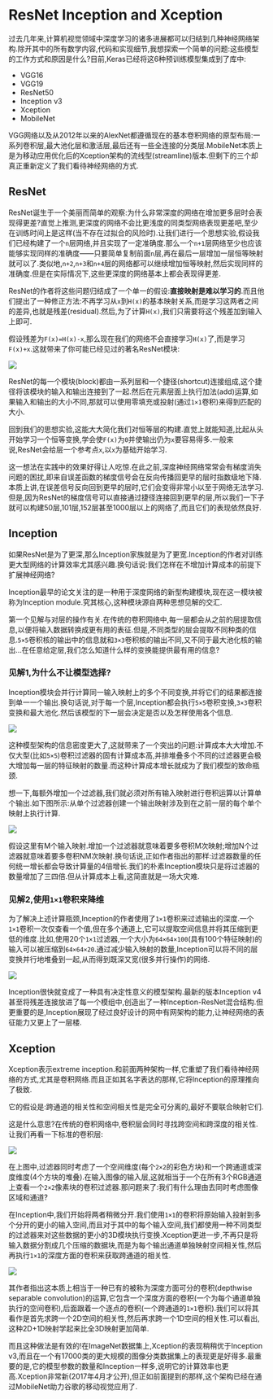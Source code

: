 # ResNet Inception and Xception
过去几年来,计算机视觉领域中深度学习的诸多进展都可以归结到几种神经网络架构.除开其中的所有数学内容,代码和实现细节,我想探索一个简单的问题:这些模型的工作方式和原因是什么?目前,Keras已经将这6种预训练模型集成到了库中:

- VGG16
- VGG19
- ResNet50
- Inception v3
- Xception
- MobileNet

VGG网络以及从2012年以来的AlexNet都遵循现在的基本卷积网络的原型布局:一系列卷积层,最大池化层和激活层,最后还有一些全连接的分类层.MobileNet本质上是为移动应用优化后的Xception架构的流线型(streamline)版本.但剩下的三个却真正重新定义了我们看待神经网络的方式.

## ResNet
ResNet诞生于一个美丽而简单的观察:为什么非常深度的网络在增加更多层时会表现得更差?直觉上推测,更深度的网络不会比更浅度的同类型网络表现更差吧,至少在训练时间上是这样(当不存在过拟合的风险时).让我们进行一个思想实验,假设我们已经构建了一个`n`层网络,并且实现了一定准确度.那么一个`n+1`层网络至少也应该能够实现同样的准确度——只要简单复制前面`n`层,再在最后一层增加一层恒等映射就可以了.类似地,`n+2`,`n+3`和`n+4`层的网络都可以继续增加恒等映射,然后实现同样的准确度.但是在实际情况下,这些更深度的网络基本上都会表现得更差.

ResNet的作者将这些问题归结成了一个单一的假设:**直接映射是难以学习的**.而且他们提出了一种修正方法:不再学习从`x`到`H(x)`的基本映射关系,而是学习这两者之间的差异,也就是残差(residual).然后,为了计算`H(x)`,我们只需要将这个残差加到输入上即可.

假设残差为`F(x)=H(x)-x`,那么现在我们的网络不会直接学习`H(x)`了,而是学习`F(x)+x`.这就带来了你可能已经见过的著名ResNet模块:

![](ResNet_Inception_and_Xception.md.01.png)

ResNet的每一个模块(block)都由一系列层和一个捷径(shortcut)连接组成,这个捷径将该模块的输入和输出连接到了一起.然后在元素层面上执行加法(add)运算,如果输入和输出的大小不同,那就可以使用零填充或投射(通过`1×1`卷积)来得到匹配的大小.

回到我们的思想实验,这能大大简化我们对恒等层的构建.直觉上就能知道,比起从头开始学习一个恒等变换,学会使`F(x)`为`0`并使输出仍为`x`要容易得多.一般来说,ResNet会给层一个参考点`x`,以`x`为基础开始学习.

这一想法在实践中的效果好得让人吃惊.在此之前,深度神经网络常常会有梯度消失问题的困扰,即来自误差函数的梯度信号会在反向传播回更早的层时指数级地下降.本质上讲,在误差信号反向回到更早的层时,它们会变得非常小以至于网络无法学习.但是,因为ResNet的梯度信号可以直接通过捷径连接回到更早的层,所以我们一下子就可以构建50层,101层,152层甚至1000层以上的网络了,而且它们的表现依然良好.

## Inception
如果ResNet是为了更深,那么Inception家族就是为了更宽.Inception的作者对训练更大型网络的计算效率尤其感兴趣.换句话说:我们怎样在不增加计算成本的前提下扩展神经网络?

Inception最早的论文关注的是一种用于深度网络的新型构建模块,现在这一模块被称为Inception module.究其核心,这种模块源自两种思想见解的交汇.

第一个见解与对层的操作有关.在传统的卷积网络中,每一层都会从之前的层提取信息,以便将输入数据转换成更有用的表征.但是,不同类型的层会提取不同种类的信息.`5×5`卷积核的输出中的信息就和`3×3`卷积核的输出不同,又不同于最大池化核的输出...在任意给定层,我们怎么知道什么样的变换能提供最有用的信息?

### 见解1,为什么不让模型选择?
Inception模块会并行计算同一输入映射上的多个不同变换,并将它们的结果都连接到单一一个输出.换句话说,对于每一个层,Inception都会执行`5×5`卷积变换,`3×3`卷积变换和最大池化.然后该模型的下一层会决定是否以及怎样使用各个信息.

![](ResNet_Inception_and_Xception.md.02.png)

这种模型架构的信息密度更大了,这就带来了一个突出的问题:计算成本大大增加.不仅大型(比如`5×5`)卷积过滤器的固有计算成本高,并排堆叠多个不同的过滤器更会极大增加每一层的特征映射的数量.而这种计算成本增长就成为了我们模型的致命瓶颈.

想一下,每额外增加一个过滤器,我们就必须对所有输入映射进行卷积运算以计算单个输出.如下图所示:从单个过滤器创建一个输出映射涉及到在之前一层的每个单个映射上执行计算.

![](ResNet_Inception_and_Xception.md.03.png)

假设这里有M个输入映射.增加一个过滤器就意味着要多卷积M次映射;增加N个过滤器就意味着要多卷积NM次映射.换句话说,正如作者指出的那样:过滤器数量的任何统一增长都会导致计算量的4倍增长.我们的朴素Inception模块只是将过滤器的数量增加了三四倍.但从计算成本上看,这简直就是一场大灾难.

### 见解2,使用`1×1`卷积来降维
为了解决上述计算瓶颈,Inception的作者使用了`1×1`卷积来过滤输出的深度.一个`1×1`卷积一次仅查看一个值,但在多个通道上,它可以提取空间信息并将其压缩到更低的维度.比如,使用20个`1×1`过滤器,一个大小为`64×64×100`(具有100个特征映射)的输入可以被压缩到`64×64×20`.通过减少输入映射的数量,Inception可以将不同的层变换并行地堆叠到一起,从而得到既深又宽(很多并行操作)的网络.

![](ResNet_Inception_and_Xception.md.04.png)

Inception很快就变成了一种具有决定性意义的模型架构.最新的版本Inception v4甚至将残差连接放进了每一个模组中,创造出了一种Inception-ResNet混合结构.但更重要的是,Inception展现了经过良好设计的网中有网架构的能力,让神经网络的表征能力又更上了一层楼.

## Xception
Xception表示extreme inception.和前面两种架构一样,它重塑了我们看待神经网络的方式,尤其是卷积网络.而且正如其名字表达的那样,它将Inception的原理推向了极致.

它的假设是:跨通道的相关性和空间相关性是完全可分离的,最好不要联合映射它们.

这是什么意思?在传统的卷积网络中,卷积层会同时寻找跨空间和跨深度的相关性.让我们再看一下标准的卷积层:

![](ResNet_Inception_and_Xception.md.03.png)

在上图中,过滤器同时考虑了一个空间维度(每个`2×2`的彩色方块)和一个跨通道或深度维度(4个方块的堆叠).在输入图像的输入层,这就相当于一个在所有3个RGB通道上查看一个`2×2`像素块的卷积过滤器.那问题来了:我们有什么理由去同时考虑图像区域和通道?

在Inception中,我们开始将两者稍微分开.我们使用`1×1`的卷积将原始输入投射到多个分开的更小的输入空间,而且对于其中的每个输入空间,我们都使用一种不同类型的过滤器来对这些数据的更小的3D模块执行变换.Xception更进一步,不再只是将输入数据分割成几个压缩的数据块,而是为每个输出通道单独映射空间相关性,然后再执行`1×1`的深度方面的卷积来获取跨通道的相关性.

![](ResNet_Inception_and_Xception.md.05.png)

其作者指出这本质上相当于一种已有的被称为深度方面可分的卷积(depthwise separable convolution)的运算,它包含一个深度方面的卷积(一个为每个通道单独执行的空间卷积),后面跟着一个逐点的卷积(一个跨通道的`1×1`卷积).我们可以将其看作是首先求跨一个2D空间的相关性,然后再求跨一个1D空间的相关性.可以看出,这种2D+1D映射学起来比全3D映射更加简单.

而且这种做法是有效的!在ImageNet数据集上,Xception的表现稍稍优于Inception v3,而且在一个有17000类的更大规模的图像分类数据集上的表现更是好得多.最重要的是,它的模型参数的数量和Inception一样多,说明它的计算效率也更高.Xception非常新(2017年4月才公开),但正如前面提到的那样,这个架构已经在通过MobileNet助力谷歌的移动视觉应用了.